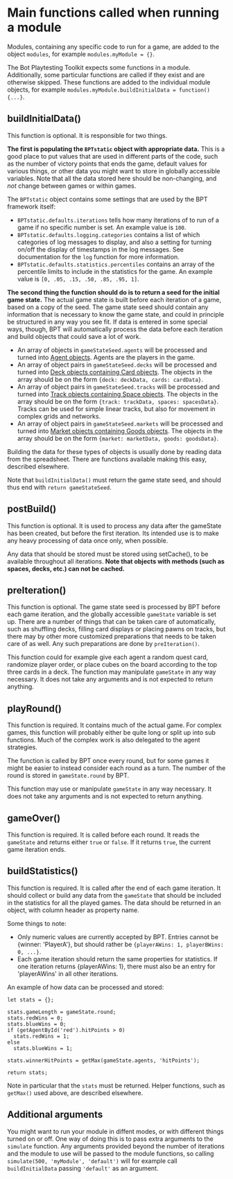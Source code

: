 # Main functions called when running a module

Modules, containing any specific code to run for a game, are added to the object `modules`, for example `modules.myModule = {}`.

The Bot Playtesting Toolkit expects some functions in a module. Additionally, some particular functions are called if they exist and are otherwise skipped. These functions are added to the individual module objects, for example `modules.myModule.buildInitialData = function() {...}`.

## buildInitialData()

This function is optional. It is responsible for two things.

**The first is populating the `BPTstatic` object with appropriate data.** This is a good place to put values that are used in different parts of the code, such as the number of victory points that ends the game, default values for various things, or other data you might want to store in globally accessible variables. Note that all the data stored here should be non-changing, and _not_ change between games or within games.

The `BPTstatic` object contains some settings that are used by the BPT framework itself:

* `BPTstatic.defaults.iterations` tells how many iterations of to run of a game if no specific number is set. An example value is `100`.
* `BPTstatic.defaults.logging.categories` contains a list of which categories of log messages to display, and also a setting for turning on/off the display of timestamps in the log messages. See documentation for the `log` function for more information.
* `BPTstatic.defaults.statistics.percentiles` contains an array of the percentile limits to include in the statistics for the game. An example value is `[0, .05, .15, .50, .85, .95, 1]`.

**The second thing the function should do is to return a seed for the initial game state.** The actual game state is built before each iteration of a game, based on a copy of the seed. The game state seed should contain any information that is necessary to know the game state, and could in principle be structured in any way you see fit. If data is entered in some special ways, though, BPT will automatically process the data before each iteration and build objects that could save a lot of work.

* An array of objects in `gameStateSeed.agents` will be processed and turned into [Agent objects](Using-the-Agent-class). Agents are the players in the game.
* An array of object pairs in `gameStateSeed.decks` will be processed and turned into [Deck objects containing Card objects](Using-the-Deck-and-Card-classes). The objects in the array should be on the form `{deck: deckData, cards: cardData}`.
* An array of object pairs in `gameStateSeed.tracks` will be processed and turned into [Track objects containing Space objects](Using-the-Track-and-Space-classes). The objects in the array should be on the form `{track: trackData, spaces: spacesData}`. Tracks can be used for simple linear tracks, but also for movement in complex grids and networks.
* An array of object pairs in `gameStateSeed.markets` will be processed and turned into [Market objects containing Goods objects](Using-the-Market-and-Goods-classes). The objects in the array should be on the form `{market: marketData, goods: goodsData}`.

Building the data for these types of objects is usually done by reading data from the spreadsheet. There are functions available making this easy, described elsewhere.

Note that `buildInitialData()` must return the game state seed, and should thus end with `return gameStateSeed`.

## postBuild()

This function is optional. It is used to process any data after the gameState has been created, but before the first iteration. Its intended use is to make any heavy processing of data once only, when possible.

Any data that should be stored must be stored using setCache(), to be available throughout all iterations. **Note that objects with methods (such as spaces, decks, etc.) can not be cached.**

## preIteration()

This function is optional. The game state seed is processed by BPT before each game iteration, and the globally accessible `gameState` variable is set up. There are a number of things that can be taken care of automatically, such as shuffling decks, filling card displays or placing pawns on tracks, but there may by other more customized preparations that needs to be taken care of as well. Any such preparations are done by `preIteration()`.

This function could for example give each agent a random quest card, randomize player order, or place cubes on the board according to the top three cards in a deck. The function may manipulate `gameState` in any way necessary. It does not take any arguments and is not expected to return anything.

## playRound()

This function is required. It contains much of the actual game. For complex games, this function will probably either be quite long or split up into sub functions. Much of the complex work is also delegated to the agent strategies.

The function is called by BPT once every round, but for some games it might be easier to instead consider each round as a turn. The number of the round is stored in `gameState.round` by BPT.

This function may use or manipulate `gameState` in any way necessary. It does not take any arguments and is not expected to return anything.

## gameOver()

This function is required. It is called before each round. It reads the `gameState` and returns either `true` or `false`. If it returns `true`, the current game iteration ends.

## buildStatistics()

This function is required. It is called after the end of each game iteration. It should collect or build any data from the `gameState` that should be included in the statistics for all the played games. The data should be returned in an object, with column header as property name.

Some things to note:

* Only numeric values are currently accepted by BPT. Entries cannot be {winner: 'PlayerA'}, but should rather be `{playerAWins: 1, playerBWins: 0, ...}`.
* Each game iteration should return the same properties for statistics. If one iteration returns {playerAWins: 1}, there must also be an entry for 'playerAWins' in all other iterations.

An example of how data can be processed and stored:

    let stats = {};

    stats.gameLength = gameState.round;
    stats.redWins = 0;
    stats.blueWins = 0;
    if (getAgentById('red').hitPoints > 0)
      stats.redWins = 1;
    else
      stats.blueWins = 1;

    stats.winnerHitPoints = getMax(gameState.agents, 'hitPoints');

    return stats;

Note in particular that the `stats` must be returned. Helper functions, such as `getMax()` used above, are described elsewhere.

## Additional arguments

You might want to run your module in diffent modes, or with different things turned on or off. One way of doing this is to pass extra arguments to the `simulate` function. Any arguments provided beyond the number of iterations and the module to use will be passed to the module functions, so calling `simulate(500, 'myModule', 'default')` will for example call `buildInitialData` passing `'default'` as an argument.
